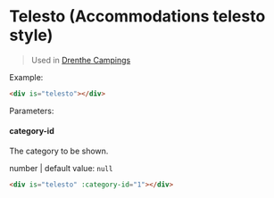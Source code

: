 # Telesto (Accommodations telesto style)

> Used in [Drenthe Campings](https://www.drenthecampings.nl/nl/camping-kiezer)

Example:
```html
<div is="telesto"></div>
```

Parameters:

#### category-id

The category to be shown.

number | default value: `null`

```html
<div is="telesto" :category-id="1"></div>
```